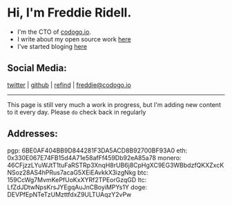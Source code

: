 # Hi, I'm Freddie Ridell.

+ I'm the CTO of [codogo.io](https://codogo.io).
+ I write about my open source work [here](/open-source/)
+ I've started bloging [here](/blog/)

## Social Media:
[twitter][twitter]
|
[github][github]
|
[refind][refind]
|
[freddie@codogo.io][email]

---

This page is still very much a work in progress, but I'm adding new content to it every day.
Please `do` check back in regularly

## Addresses:
<div id="addresses">
pgp:    6BE0AF404BB9D844281F3DA5ACD8B92700BF93A0
eth:    0x330E067E74FB15d4A71e58afFf459Db92eA85a78
monero: 46CFjzzLYuWJtT1tuFaRSTRp3XnqH8rUB6j8CpHgXC9EG3WBbdzfQKXZxcKNSoz28AS4hPRus7acaG5XEiEAvkkX3izgNkg
btc:    159CcWg7MvmKePfUoKxXYRf2TPEorGzqGD
ltc:    LfZdJDtwNpsKrsJYEgqAuJnCBoyiMPYs1Y
doge:   DEVPfEpNTeTzUMzttfdxZ9ULTUAqzY2vPw</div>

[refind]: https://refind.com/FreddieRidell?invite=6ea3358605
[twitter]: https://twitter.com/FreddieRidell
[github]: https://github.com/CodogoFreddie
[email]: mailto:freddie@codogo.io
[pgp]: https://pgp.mit.edu/pks/lookup?op=vindex&search=0xACD8B92700BF93A0
